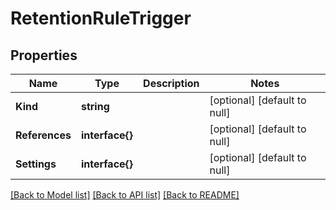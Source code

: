 # RetentionRuleTrigger

## Properties
Name | Type | Description | Notes
------------ | ------------- | ------------- | -------------
**Kind** | **string** |  | [optional] [default to null]
**References** | **interface{}** |  | [optional] [default to null]
**Settings** | **interface{}** |  | [optional] [default to null]

[[Back to Model list]](../README.md#documentation-for-models) [[Back to API list]](../README.md#documentation-for-api-endpoints) [[Back to README]](../README.md)


